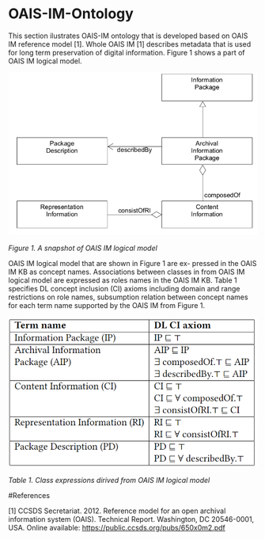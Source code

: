 # OAIS-IM-Ontology

This section ilustrates OAIS-IM ontology that is developed based on OAIS IM reference model [1]. Whole OAIS IM [1] describes metadata that is used for
long term preservation of digital information. Figure 1 shows a part of OAIS IM logical model.  

[<img src="/images/pds-label-uml-model.png" width="550"/>](pds-label-uml-model.png)

*Figure 1. A snapshot of OAIS IM logical model*


OAIS IM logical model that are shown in Figure 1 are ex-
pressed in the OAIS IM KB as concept names. Associations
between classes in from OAIS IM logical model are expressed
as roles names in the OAIS IM KB. Table 1 specifies DL
concept inclusion (CI) axioms including domain and range
restrictions on role names, subsumption relation between
concept names for each term name supported by the OAIS
IM from Figure 1.

[<img src="/images/table-1.png" width="550"/>](table-1.png)

*Table 1. Class expressions dirived from OAIS IM logical model*

#References

[1] CCSDS Secretariat. 2012. Reference model for an open archival information system (OAIS). Technical Report. 
Washington, DC 20546-0001, USA. Online available: https://public.ccsds.org/pubs/650x0m2.pdf
